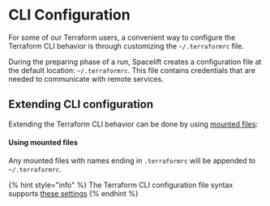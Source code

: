 # CLI Configuration

For some of our Terraform users, a convenient way to configure the Terraform CLI behavior is through customizing the `~/.terraformrc` file.

During the preparing phase of a run, Spacelift creates a configuration file at the default location: `~/.terraformrc`. This file contains credentials that are needed to communicate with remote services.

## Extending CLI configuration

Extending the Terraform CLI behavior can be done by using [mounted files](../../concepts/configuration/environment.md#mounted-files):

#### Using mounted files

Any mounted files with names ending in `.terraformrc` will be appended to `~/.terraformrc`.

{% hint style="info" %}
The Terraform CLI configuration file syntax supports [these settings](https://www.terraform.io/docs/cli/config/config-file.html#available-settings)
{% endhint %}



